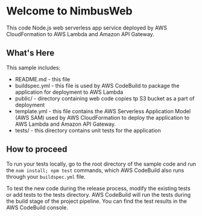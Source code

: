 Welcome to NimbusWeb
==================================================

This code Node.js web serverless app service deployed by AWS CloudFormation to AWS Lambda and Amazon API Gateway.

What's Here
-----------

This sample includes:

* README.md - this file
* buildspec.yml - this file is used by AWS CodeBuild to package the 
  application for deployment to AWS Lambda
* public/ - directory containing web code copies tp S3 bucket as a part of deployment
* template.yml - this file contains the AWS Serverless Application Model (AWS SAM) used
  by AWS CloudFormation to deploy the application to AWS Lambda and Amazon API
  Gateway.
* tests/ - this directory contains unit tests for the application


How to proceed
------------------

To run your tests locally, go to the root directory of the 
sample code and run the `nom install; npm test` commands, which
AWS CodeBuild also runs through your `buildspec.yml` file.
 
To test the new code during the release process, modify the existing tests or 
add tests to the tests directory. AWS CodeBuild will run the tests during the 
build stage of the project pipeline. You can find the test results
in the AWS CodeBuild console.
 
